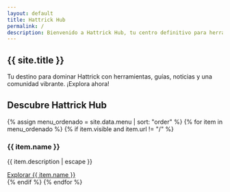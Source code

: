 ```yaml
---
layout: default
title: Hattrick Hub
permalink: /
description: Bienvenido a Hattrick Hub, tu centro definitivo para herramientas, noticias, guías y comunidad de Hattrick.
---
```


<section class="hero-section" aria-label="Bienvenido a Hattrick Hub">
  <div class="hero-overlay"></div>
  <div class="hero-content">
    <h1>{{ site.title }}</h1>
    <p>Tu destino para dominar Hattrick con herramientas, guías, noticias y una comunidad vibrante. ¡Explora ahora!</p>
  </div>
</section>

<section class="featured-content" aria-label="Contenido destacado">
  <h2>Descubre Hattrick Hub</h2>
  <div class="content-grid">
    {% assign menu_ordenado = site.data.menu | sort: "order" %}
    {% for item in menu_ordenado %}
      {% if item.visible and item.url != "/" %}
      <article class="card">
        <h3>{{ item.name }}</h3>
        <p>{{ item.description | escape }}</p>
        <a href="{{ item.url | relative_url }}" class="btn btn-primary" aria-label="Explorar {{ item.name | escape }}" title="{{ item.description | escape }}">Explorar {{ item.name }}</a>
      </article>
      {% endif %}
    {% endfor %}
  </div>
</section>
